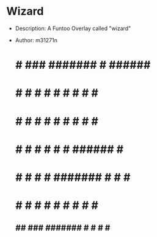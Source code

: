 # Wizard

* Description: A Funtoo Overlay called "wizard"
* Author: m31271n

    #     #  ###  #######     #     ######   ######
    #  #  #   #        #     # #    #     #  #     #
    #  #  #   #       #     #   #   #     #  #     #
    #  #  #   #     #      #     #  ######   #     #
    #  #  #   #    #       #######  #   #    #     #
    #  #  #   #   #        #     #  #    #   #     #
     ## ##   ###  #######  #     #  #     #  ######


